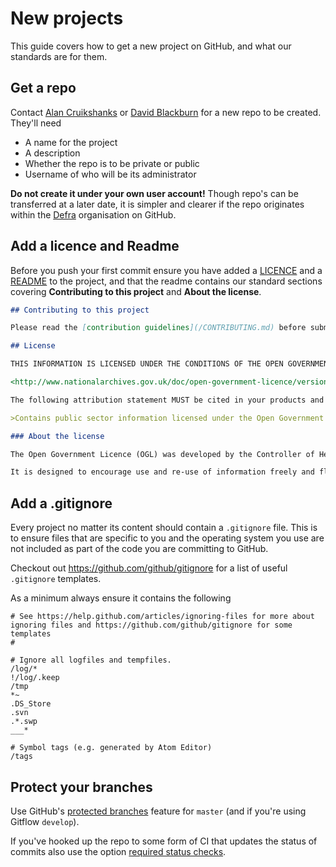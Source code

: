 # New projects

This guide covers how to get a new project on GitHub, and what our standards are for them.

## Get a repo

Contact [Alan Cruikshanks](https://github.com/Cruikshanks) or [David Blackburn](https://github.com/davidblackburn) for a new repo to be created. They'll need

- A name for the project
- A description
- Whether the repo is to be private or public
- Username of who will be its administrator

**Do not create it under your own user account!** Though repo's can be transferred at a later date, it is simpler and clearer if the repo originates within the [Defra](https://github.com/Defra) organisation on GitHub.

## Add a licence and Readme

Before you push your first commit ensure you have added a [LICENCE](/LICENSE) and a [README](/README.md) to the project, and that the readme contains our standard sections covering **Contributing to this project** and **About the license**.

```markdown
## Contributing to this project

Please read the [contribution guidelines](/CONTRIBUTING.md) before submitting a pull request.

## License

THIS INFORMATION IS LICENSED UNDER THE CONDITIONS OF THE OPEN GOVERNMENT LICENCE found at:

<http://www.nationalarchives.gov.uk/doc/open-government-licence/version/3>

The following attribution statement MUST be cited in your products and applications when using this information.

>Contains public sector information licensed under the Open Government license v3

### About the license

The Open Government Licence (OGL) was developed by the Controller of Her Majesty's Stationery Office (HMSO) to enable information providers in the public sector to license the use and re-use of their information under a common open licence.

It is designed to encourage use and re-use of information freely and flexibly, with only a few conditions.
```

## Add a .gitignore

Every project no matter its content should contain a `.gitignore` file. This is to ensure files that are specific to you and the operating system you use are not included as part of the code you are committing to GitHub.

Checkout out <https://github.com/github/gitignore> for a list of useful `.gitignore` templates.

As a minimum always ensure it contains the following

```text
# See https://help.github.com/articles/ignoring-files for more about ignoring files and https://github.com/github/gitignore for some templates
#

# Ignore all logfiles and tempfiles.
/log/*
!/log/.keep
/tmp
*~
.DS_Store
.svn
.*.swp
___*

# Symbol tags (e.g. generated by Atom Editor)
/tags
```

## Protect your branches

Use GitHub's [protected branches](https://help.github.com/articles/about-protected-branches/) feature for `master` (and if you're using Gitflow `develop`).

If you've hooked up the repo to some form of CI that updates the status of commits also use the option [required status checks](https://help.github.com/articles/about-required-status-checks/).
